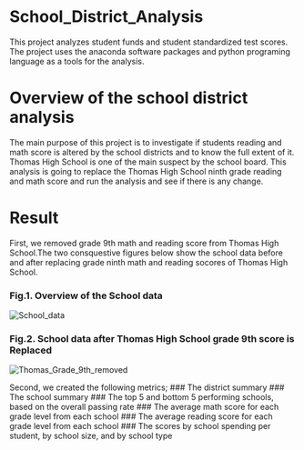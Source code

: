 # School_District_Analysis
This project analyzes student funds and student standardized test scores. The project uses the anaconda software packages and python programing language as a tools for the analysis.
# Overview of the school district analysis
The main purpose of this project is to investigate if students reading and math score is altered by the school districts and to know the full extent of it. 
Thomas High School is one of the  main suspect by the school board. This analysis is going to replace the Thomas High School ninth grade reading and math score and run the analysis and see if there is any change.

# Result
First, we removed grade 9th math and reading score from Thomas High School.The two consquestive figures below show the school data before and after replacing grade ninth math and reading socores of Thomas High School.
### Fig.1. Overview of the School data
![School_data](https://user-images.githubusercontent.com/78656720/111785675-48548200-8893-11eb-92a6-8aebb2339f4d.png)
### Fig.2. School data after Thomas High School grade 9th score is Replaced
![Thomas_Grade_9th_removed](https://user-images.githubusercontent.com/78656720/111785702-50acbd00-8893-11eb-9155-3f570d1d5234.png)

Second, we created the following metrics;
      ### The district summary
      ### The school summary
      ### The top 5 and bottom 5 performing schools, based on the overall passing rate
      ### The average math score for each grade level from each school
      ### The average reading score for each grade level from each school
      ### The scores by school spending per student, by school size, and by school type     


